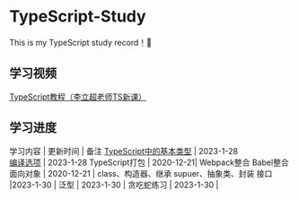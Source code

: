 # TypeScript-Study
This is my TypeScript study record！🥳
## 学习视频
[TypeScript教程（李立超老师TS新课）](https://www.bilibili.com/video/BV1Xy4y1v7S2/)

## 学习进度

学习内容  | 更新时间  | 备注
[TypeScript中的基本类型](https://github.com/xwAccount/TypeScript-Study/tree/1-BasicType) |	2023-1-28	
[编译选项](https://github.com/xwAccount/TypeScript-Study/tree/2-compileOption)	| 2023-1-28	
TypeScript打包 | 2020-12-21| Webpack整合 Babel整合
面向对象 | 2020-12-21 | class、构造器、继承 supuer、抽象类、封装
接口	|2023-1-30	| 
泛型	| 2023-1-30	| 
贪吃蛇练习	| 2023-1-30 | 
